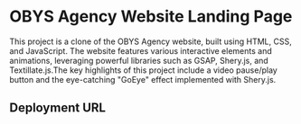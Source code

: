# OBYS Agency Website Landing Page
This project is a clone of the OBYS Agency website, built using HTML, CSS, and JavaScript. The website features various interactive elements and animations, leveraging powerful libraries such as GSAP, Shery.js, and Textillate.js.The key highlights of this project include a video pause/play button and the eye-catching "GoEye" effect implemented with Shery.js.

## Deployment URL 

